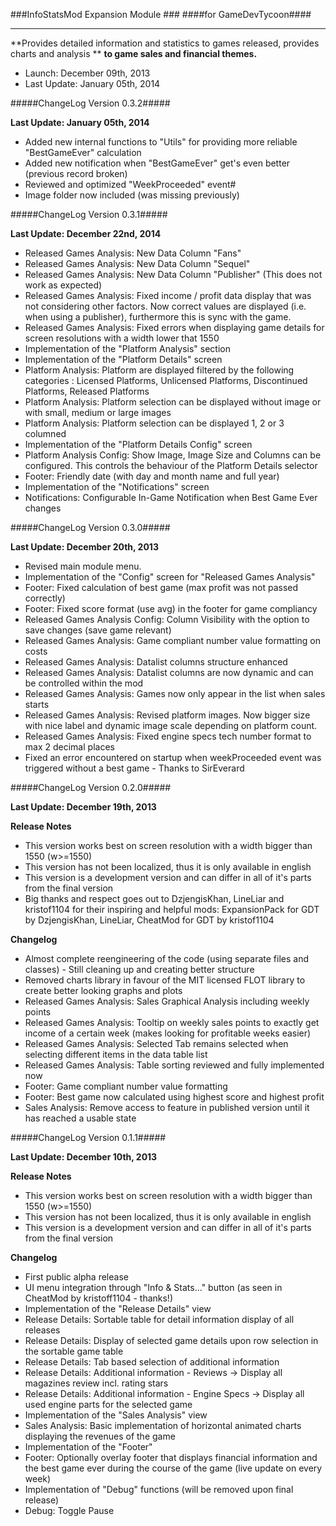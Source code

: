 ###InfoStatsMod Expansion Module ###
####for GameDevTycoon####
*************************************************************************************************

**Provides detailed information and statistics to games released, provides charts and analysis **
**to game sales and financial themes.**

- Launch: 			December 09th, 2013
- Last Update:  January 05th, 2014


#####ChangeLog Version 0.3.2#####

**Last Update:  January 05th, 2014**

- Added new internal functions to "Utils" for providing more reliable "BestGameEver" calculation
- Added new notification when "BestGameEver" get's even better (previous record broken)
- Reviewed and optimized "WeekProceeded" event#
- Image folder now included (was missing previously)


#####ChangeLog Version 0.3.1#####

**Last Update:  December 22nd, 2014**

- Released Games Analysis: New Data Column "Fans"
- Released Games Analysis: New Data Column "Sequel"
- Released Games Analysis: New Data Column "Publisher" (This does not work as expected)
- Released Games Analysis: Fixed income / profit data display that was not considering other factors. Now correct values are displayed (i.e. when using a publisher), furthermore this is sync with the game.
- Released Games Analysis: Fixed errors when displaying game details for screen resolutions with a width lower that 1550
- Implementation of the "Platform Analysis" section
- Implementation of the "Platform Details" screen
- Platform Analysis: Platform are displayed filtered by the following categories : Licensed Platforms, Unlicensed Platforms, Discontinued Platforms, Released Platforms
- Platform Analysis: Platform selection can be displayed without image or with small, medium or large images
- Platform Analysis: Platform selection can be displayed 1, 2 or 3 columned
- Implementation of the "Platform Details Config" screen
- Platform Analysis Config: Show Image, Image Size and Columns can be configured. This controls the behaviour of the Platform Details selector
- Footer: Friendly date (with day and month name and full year)
- Implementation of the "Notifications" screen
- Notifications: Configurable In-Game Notification when Best Game Ever changes

#####ChangeLog Version 0.3.0#####

**Last Update:  December 20th, 2013**

- Revised main module menu. 
- Implementation of the "Config" screen for "Released Games Analysis"
- Footer: Fixed calculation of best game (max profit was not passed correctly)
- Footer: Fixed score format (use avg) in the footer for game compliancy
- Released Games Analysis Config: Column Visibility with the option to save changes (save game relevant)
- Released Games Analysis: Game compliant number value formatting on costs
- Released Games Analysis: Datalist columns structure enhanced
- Released Games Analysis: Datalist columns are now dynamic and can be controlled within the mod
- Released Games Analysis: Games now only appear in the list when sales starts
- Released Games Analysis: Revised platform images. Now bigger size with nice label and dynamic image scale depending on platform count.
- Released Games Analysis: Fixed engine specs tech number format to max 2 decimal places
- Fixed an error encountered on startup when weekProceeded event was triggered without a best game - Thanks to SirEverard

#####ChangeLog Version 0.2.0#####

**Last Update:	December 19th, 2013**

**Release Notes**
- This version works best on screen resolution with a width bigger than 1550 (w>=1550)
- This version has not been localized, thus it is only available in english
- This version is a development version and can differ in all of it's parts from the final version
- Big thanks and respect goes out to DzjengisKhan, LineLiar and kristof1104 for their inspiring and helpful mods: ExpansionPack for GDT by DzjengisKhan, LineLiar, CheatMod for GDT by kristof1104

**Changelog**
- Almost complete reengineering of the code (using separate files and classes) - Still cleaning up and creating better structure
- Removed charts library in favour of the MIT licensed FLOT library to create better looking graphs and plots
- Released Games Analysis: Sales Graphical Analysis including weekly points
- Released Games Analysis: Tooltip on weekly sales points to exactly get income of a certain week (makes looking for profitable weeks easier)
- Released Games Analysis: Selected Tab remains selected when selecting different items in the data table list
- Released Games Analysis: Table sorting reviewed and fully implemented now
- Footer: Game compliant number value formatting
- Footer: Best game now calculated using highest score and highest profit
- Sales Analysis: Remove access to feature in published version until it has reached a usable state

#####ChangeLog Version 0.1.1#####

**Last Update:	December 10th, 2013**

**Release Notes**
- This version works best on screen resolution with a width bigger than 1550 (w>=1550)
- This version has not been localized, thus it is only available in english
- This version is a development version and can differ in all of it's parts from the final version

**Changelog**
- First public alpha release
- UI menu integration through "Info & Stats..." button (as seen in CheatMod by kristoff1104 - thanks!)
- Implementation of the "Release Details" view
- Release Details: Sortable table for detail information display of all releases
- Release Details: Display of selected game details upon row selection in the sortable game table
- Release Details: Tab based selection of additional information
- Release Details: Additional information - Reviews -> Display all magazines review incl. rating stars
- Release Details: Additional information - Engine Specs -> Display all used engine parts for the selected game
- Implementation of the "Sales Analysis" view
- Sales Analysis: Basic implementation of horizontal animated charts displaying the revenues of the game
- Implementation of the "Footer"
- Footer: Optionally overlay footer that displays financial information and the best game ever during the course of the game (live update on every week)
- Implementation of "Debug" functions (will be removed upon final release)
- Debug: Toggle Pause 
